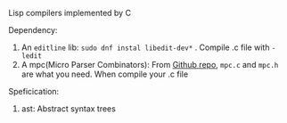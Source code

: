 Lisp compilers implemented by C

Dependency:

1. An `editline` lib: `sudo dnf instal libedit-dev*` . Compile .c file with `-ledit`
2. A mpc(Micro Parser Combinators): From [Github repo](https://github.com/orangeduck/mpc "mpc repo"), `mpc.c` and `mpc.h` are what you need. When compile your .c file


Speficication:

1. ast: Abstract syntax trees
